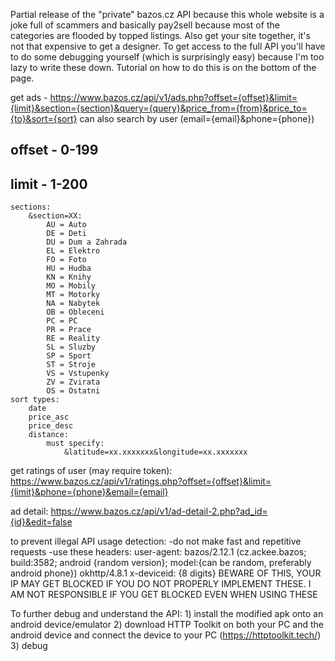 Partial release of the "private" bazos.cz API because this whole website is a joke full of scammers and basically pay2sell because most of the categories are flooded by topped listings.
Also get your site together, it's not that expensive to get a designer.
To get access to the full API you'll have to do some debugging yourself (which is surprisingly easy) because I'm too lazy to write these down. Tutorial on how to do this is on the bottom of the page.

get ads - https://www.bazos.cz/api/v1/ads.php?offset={offset}&limit={limit}&section={section}&query={query}&price_from={from}&price_to={to}&sort={sort}
can also search by user (email={email}&phone={phone})
## offset - 0-199
## limit - 1-200
    sections:
        &section=XX:
            AU = Auto
            DE = Deti
            DU = Dum a Zahrada
            EL = Elektro
            FO = Foto
            HU = Hudba
            KN = Knihy
            MO = Mobily
            MT = Motorky
            NA = Nabytek
            OB = Obleceni
            PC = PC
            PR = Prace
            RE = Reality
            SL = Sluzby
            SP = Sport
            ST = Stroje
            VS = Vstupenky
            ZV = Zvirata
            OS = Ostatni
    sort types:
        date
        price_asc
        price_desc
        distance:
            must specify:
                &latitude=xx.xxxxxxx&longitude=xx.xxxxxxx

get ratings of user (may require token):
	https://www.bazos.cz/api/v1/ratings.php?offset={offset}&limit={limit}&phone={phone}&email={email}

ad detail:
	https://www.bazos.cz/api/v1/ad-detail-2.php?ad_id={id}&edit=false

to prevent illegal API usage detection:
-do not make fast and repetitive requests
-use these headers:
	user-agent: bazos/2.12.1 (cz.ackee.bazos; build:3582; android {random version}; model:{can be random, preferably android phone}) okhttp/4.8.1
	x-deviceid: {8 digits}
BEWARE OF THIS, YOUR IP MAY GET BLOCKED IF YOU DO NOT PROPERLY IMPLEMENT THESE. I AM NOT RESPONSIBLE IF YOU GET BLOCKED EVEN WHEN USING THESE


To further debug and understand the API:
	1) install the modified apk onto an android device/emulator
	2) download HTTP Toolkit on both your PC and the android device and connect the device to your PC (https://httptoolkit.tech/)
	3) debug
